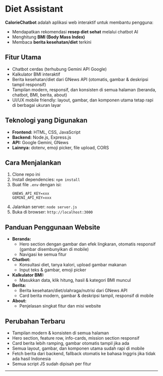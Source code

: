 # Diet Assistant

**CalorieChatbot** adalah aplikasi web interaktif untuk membantu pengguna:

- Mendapatkan rekomendasi **resep diet sehat** melalui chatbot AI
- Menghitung **BMI (Body Mass Index)**
- Membaca **berita kesehatan/diet** terkini

## Fitur Utama

- Chatbot cerdas (terhubung Gemini API Google)
- Kalkulator BMI interaktif
- Berita kesehatan/diet dari GNews API (otomatis, gambar & deskripsi tampil responsif)
- Tampilan modern, responsif, dan konsisten di semua halaman (beranda, chatbot, BMI, berita, about)
- UI/UX mobile friendly: layout, gambar, dan komponen utama tetap rapi di berbagai ukuran layar

## Teknologi yang Digunakan

- **Frontend:** HTML, CSS, JavaScript
- **Backend:** Node.js, Express.js
- **API:** Google Gemini, GNews
- **Lainnya:** dotenv, emoji picker, file upload, CORS

## Cara Menjalankan

1. Clone repo ini
2. Install dependencies: `npm install`
3. Buat file `.env` dengan isi:
   ```env
   GNEWS_API_KEY=xxx
   GEMINI_API_KEY=xxx
   ```
4. Jalankan server: `node server.js`
5. Buka di browser: `http://localhost:3000`

## Panduan Penggunaan Website

- **Beranda:**
  - Hero section dengan gambar dan efek lingkaran, otomatis responsif (gambar disembunyikan di mobile)
  - Navigasi ke semua fitur
- **Chatbot:**
  - Konsultasi diet, tanya kalori, upload gambar makanan
  - Input teks & gambar, emoji picker
- **Kalkulator BMI:**
  - Masukkan data, klik hitung, hasil & kategori BMI muncul
- **Berita:**
  - Berita kesehatan/diet/olahraga/nutrisi dari GNews API
  - Card berita modern, gambar & deskripsi tampil, responsif di mobile
- **About:**
  - Penjelasan singkat fitur dan misi website

## Perubahan Terbaru

- Tampilan modern & konsisten di semua halaman
- Hero section, feature row, info-cards, mission section responsif
- Card berita lebih ramping, gambar otomatis tampil jika ada
- Semua layout, gambar, dan komponen utama sudah rapi di mobile
- Fetch berita dari backend, fallback otomatis ke bahasa Inggris jika tidak ada hasil Indonesia
- Semua script JS sudah dipisah per fitur

---
